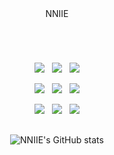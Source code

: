 <div align="center">

<div align=center>
NNIIE
  
<div align=center><h1></h1></div>    
</div>

<br>

<p align="center"><img src="https://img.shields.io/badge/Java-ED8B00?style=for-the-badge&logo=openjdk&logoColor=white"/>  &nbsp; 
<img src="https://img.shields.io/badge/JavaScript-323330?style=for-the-badge&logo=javascript&logoColor=F7DF1E"> &nbsp; 
<img src="https://img.shields.io/badge/Python-14354C?style=for-the-badge&logo=python&logoColor=white"></p>
  
<p align="center"><img src="https://img.shields.io/badge/Spring-6DB33F?style=for-the-badge&logo=spring&logoColor=white"> &nbsp; 
<img src="https://img.shields.io/badge/Flask-000000?style=for-the-badge&logo=flask&logoColor=white"> &nbsp; 
<img src="https://img.shields.io/badge/MySQL-00000F?style=for-the-badge&logo=mysql&logoColor=white"></p>

<p align="center"><img src="https://img.shields.io/badge/Amazon_AWS-232F3E?style=for-the-badge&logo=amazon-aws&logoColor=white"> &nbsp; 
<img src="https://img.shields.io/badge/redis-%23DD0031.svg?&style=for-the-badge&logo=redis&logoColor=white"> &nbsp; 
<img src="https://img.shields.io/badge/Apache%20Kafka-000?style=for-the-badge&logo=apachekafka"></p>

<div align=center><h2></h2></div>
  
![NNIIE's GitHub stats](https://github-readme-stats.vercel.app/api?username=NNIIE&show_icons=true&theme=dark)
</div>
